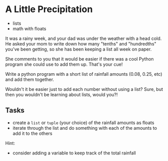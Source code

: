 # A Little Precipitation

- lists
- math with floats

It was a rainy week, and your dad was under the weather with a head cold. He asked your mom to write down how many "tenths" and "hundredths" you've been getting, so she has been keeping a list all week on paper.

She comments to you that it would be easier if there was a cool Python program she could use to add them up. That's your cue!

Write a python program with a short list of rainfall amounts (0.08, 0.25, etc) and add them together.

Wouldn't it be easier just to add each number without using a list? Sure, but then you wouldn't be learning about lists, would you?!

## Tasks

- create a `list` or `tuple` (your choice) of the rainfall amounts as floats
- iterate through the list and do something with each of the amounts to add it to the others

Hint:

- consider adding a variable to keep track of the total rainfall